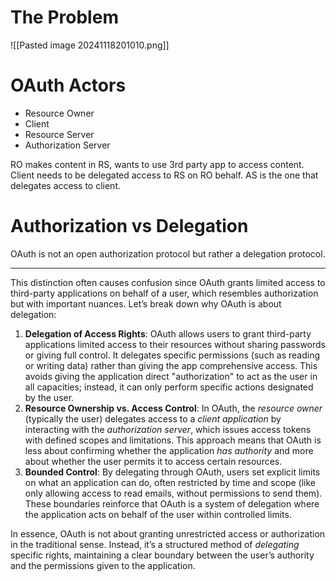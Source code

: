  # The Problem
![[Pasted image 20241118201010.png]]
# OAuth Actors
- Resource Owner
- Client
- Resource Server
- Authorization Server

RO makes content in RS, wants to use  3rd party app to access content. Client needs to be delegated access to RS on RO behalf. AS is the one that delegates access to client.

# Authorization vs Delegation
OAuth  is not an open authorization protocol but rather a delegation protocol.

---

This distinction often causes confusion since OAuth grants limited access to third-party applications on behalf of a user, which resembles authorization but with important nuances. Let’s break down why OAuth is about delegation:

1. **Delegation of Access Rights**: OAuth allows users to grant third-party applications limited access to their resources without sharing passwords or giving full control. It delegates specific permissions (such as reading or writing data) rather than giving the app comprehensive access. This avoids giving the application direct "authorization" to act as the user in all capacities; instead, it can only perform specific actions designated by the user.
2. **Resource Ownership vs. Access Control**: In OAuth, the _resource owner_ (typically the user) delegates access to a _client application_ by interacting with the _authorization server_, which issues access tokens with defined scopes and limitations. This approach means that OAuth is less about confirming whether the application _has authority_ and more about whether the user permits it to access certain resources.
3. **Bounded Control**: By delegating through OAuth, users set explicit limits on what an application can do, often restricted by time and scope (like only allowing access to read emails, without permissions to send them). These boundaries reinforce that OAuth is a system of delegation where the application acts on behalf of the user within controlled limits.

In essence, OAuth is not about granting unrestricted access or authorization in the traditional sense. Instead, it’s a structured method of _delegating_ specific rights, maintaining a clear boundary between the user’s authority and the permissions given to the application.

